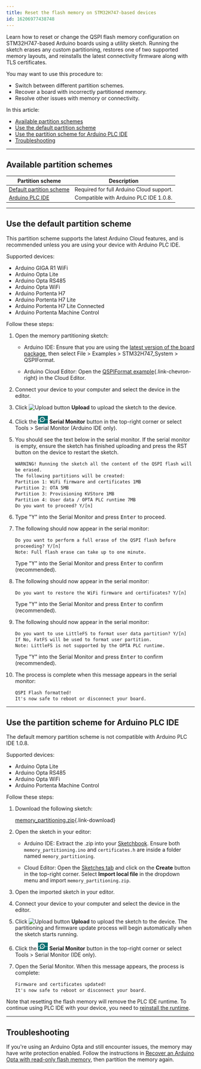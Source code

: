 ```yaml
---
title: Reset the flash memory on STM32H747-based devices
id: 16206977438748
---
```


Learn how to reset or change the QSPI flash memory configuration on STM32H747-based Arduino boards using a utility sketch. Running the sketch erases any custom partitioning, restores one of two supported memory layouts, and reinstalls the latest connectivity firmware along with TLS certificates.

You may want to use this procedure to:

- Switch between different partition schemes.
- Recover a board with incorrectly partitioned memory.
- Resolve other issues with memory or connectivity.

In this article:

<!-- TOC -->

- [Available partition schemes](#available-partition-schemes)
- [Use the default partition scheme](#use-the-default-partition-scheme)
- [Use the partition scheme for Arduino PLC IDE](#use-the-partition-scheme-for-arduino-plc-ide)
- [Troubleshooting](#troubleshooting)

<!-- /TOC -->

---

## Available partition schemes

| Partition scheme | Description                                                                                               |
|---------------------|--------------------------------------------------------------------------------------------------------|
| [Default partition scheme](#use-the-default-partition-scheme)    | Required for full Arduino Cloud support.                  |
| [Arduino PLC IDE](#use-the-partition-scheme-for-arduino-plc-ide) | Compatible with Arduino PLC IDE 1.0.8.                    |

---

## Use the default partition scheme

This partition scheme supports the latest Arduino Cloud features, and is recommended unless you are using your device with Arduino PLC IDE.

Supported devices:

- Arduino GIGA R1 WiFi
- Arduino Opta Lite
- Arduino Opta RS485
- Arduino Opta WiFi
- Arduino Portenta H7
- Arduino Portenta H7 Lite
- Arduino Portenta H7 Lite Connected
- Arduino Portenta Machine Control

Follow these steps:

1. Open the memory partitioning sketch:

   - Arduino IDE: Ensure that you are using the [latest version of the board package](https://support.arduino.cc/hc/en-us/articles/4404691106066-Update-board-packages-in-Arduino-IDE), then select File > Examples > STM32H747_System > QSPIFormat.

   - Arduino Cloud Editor: Open the [QSPIFormat example](https://app.arduino.cc/sketches/examples?eid=arduino%2Fhardware%2Fmbed_opta%2F4.4.1%2Flibraries%2FSTM32H747_System%2Fexamples%2FQSPIFormat&slid=mbed_opta%3A4.4.1%3Astm32h747_system){.link-chevron-right} in the Cloud Editor.

1. Connect your device to your computer and select the device in the editor.

1. Click ![Upload button](img/symbol_upload2.png) **Upload** to upload the sketch to the device.

1. Click the ![Serial Monitor button](img/symbol_monitor.png) **Serial Monitor** button in the top-right corner or select Tools > Serial Monitor (Arduino IDE only).

1. You should see the text below in the serial monitor. If the serial monitor is empty, ensure the sketch has finished uploading and press the RST button on the device to restart the sketch.

   ```
   WARNING! Running the sketch all the content of the QSPI flash will be erased.
   The following partitions will be created:
   Partition 1: WiFi firmware and certificates 1MB
   Partition 2: OTA 5MB
   Partition 3: Provisioning KVStore 1MB
   Partition 4: User data / OPTA PLC runtime 7MB
   Do you want to proceed? Y/[n]
   ```

1. Type "Y" into the Serial Monitor and press <kbd>Enter</kbd> to proceed.

1. The following should now appear in the serial monitor:

   ```
   Do you want to perform a full erase of the QSPI flash before proceeding? Y/[n]
   Note: Full flash erase can take up to one minute.
   ```

   Type "Y" into the Serial Monitor and press <kbd>Enter</kbd> to confirm (recommended).

1. The following should now appear in the serial monitor:

   ```
   Do you want to restore the WiFi firmware and certificates? Y/[n]
   ```

   Type "Y" into the Serial Monitor and press <kbd>Enter</kbd> to confirm (recommended).

1. The following should now appear in the serial monitor:

   ```
   Do you want to use LittleFS to format user data partition? Y/[n]
   If No, FatFS will be used to format user partition.
   Note: LittleFS is not supported by the OPTA PLC runtime.
   ```

   Type "Y" into the Serial Monitor and press <kbd>Enter</kbd> to confirm (recommended).

1. The process is complete when this message appears in the serial monitor:

   ```
   QSPI Flash formatted!
   It's now safe to reboot or disconnect your board.
   ```

---

## Use the partition scheme for Arduino PLC IDE

The default memory partition scheme is not compatible with Arduino PLC IDE 1.0.8.

Supported devices:

- Arduino Opta Lite
- Arduino Opta RS485
- Arduino Opta WiFi
- Arduino Portenta Machine Control

Follow these steps:

1. Download the following sketch:

   [memory_partitioning.zip](https://content.arduino.cc/assets/memory_partitioning.zip){.link-download}

1. Open the sketch in your editor:

   - Arduino IDE: Extract the .zip into your [Sketchbook](https://support.arduino.cc/hc/en-us/articles/4412950938514-Open-the-Sketchbook-folder). Ensure both `memory_partitioning.ino` and `certificates.h` are inside a folder named `memory_partitioning`.

   - Cloud Editor: Open the [Sketches tab](https://app.arduino.cc/sketches) and click on the **Create** button in the top-right corner. Select **Import local file** in the dropdown menu and import `memory_partitioning.zip`.

1. Open the imported sketch in your editor.

1. Connect your device to your computer and select the device in the editor.

1. Click ![Upload button](img/symbol_upload2.png) **Upload** to upload the sketch to the device. The partitioning and firmware update process will begin automatically when the sketch starts running.

1. Click the ![Serial Monitor button](img/symbol_monitor.png) **Serial Monitor** button in the top-right corner or select Tools > Serial Monitor (IDE only).

1. Open the Serial Monitor. When this message appears, the process is complete:

   ```
   Firmware and certificates updated!
   It's now safe to reboot or disconnect your board.
   ```

Note that resetting the flash memory will remove the PLC IDE runtime. To continue using PLC IDE with your device, you need to [reinstall the runtime](https://docs.arduino.cc/software/plc-ide/tutorials/plc-ide-setup-license/#3-download-the-runtime).

---

## Troubleshooting

If you're using an Arduino Opta and still encounter issues, the memory may have write protection enabled. Follow the instructions in [Recover an Arduino Opta with read-only flash memory](https://support.arduino.cc/hc/en-us/articles/16289852333212-Recover-an-Arduino-Opta-with-read-only-flash-memory), then partition the memory again.
